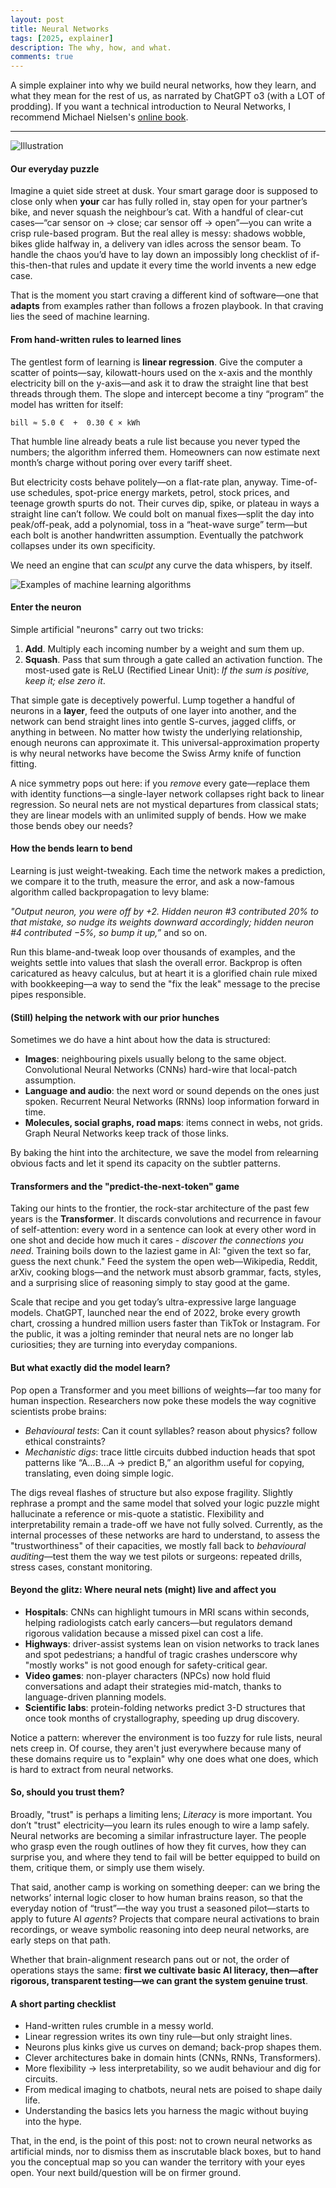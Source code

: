 ```yaml
---
layout: post
title: Neural Networks
tags: [2025, explainer]
description: The why, how, and what.
comments: true
---
```


A simple explainer into why we build neural networks, how they learn, and what they mean for the rest of us, as narrated by ChatGPT o3 (with a LOT of prodding). If you want a technical introduction to Neural Networks, I recommend Michael Nielsen's [online book][mn_link].

<hr>

![Illustration]({{site:url}}/assets/nn_blog.png)

#### Our everyday puzzle

Imagine a quiet side street at dusk. Your smart garage door is supposed to close only when **your** car has fully rolled in, stay open for your partner’s bike, and never squash the neighbour’s cat.
With a handful of clear-cut cases—“car sensor on → close; car sensor off → open”—you can write a crisp rule-based program. But the real alley is messy: shadows wobble, bikes glide halfway in, a delivery van idles across the sensor beam. To handle the chaos you’d have to lay down an impossibly long checklist of if-this-then-that rules and update it every time the world invents a new edge case.

That is the moment you start craving a different kind of software—one that **adapts** from examples rather than follows a frozen playbook. In that craving lies the seed of machine learning.

#### From hand-written rules to learned lines

The gentlest form of learning is **linear regression**. Give the computer a scatter of points—say, kilowatt-hours used on the x-axis and the monthly electricity bill on the y-axis—and ask it to draw the straight line that best threads through them. The slope and intercept become a tiny “program” the model has written for itself:

```
bill ≈ 5.0 €  +  0.30 € × kWh
```

That humble line already beats a rule list because you never typed the numbers; the algorithm inferred them. Homeowners can now estimate next month’s charge without poring over every tariff sheet.

But electricity costs behave politely—on a flat-rate plan, anyway. Time-of-use schedules, spot-price energy markets, petrol, stock prices, and teenage growth spurts do not. Their curves dip, spike, or plateau in ways a straight line can’t follow. We could bolt on manual fixes—split the day into peak/off-peak, add a polynomial, toss in a “heat-wave surge” term—but each bolt is another handwritten assumption. Eventually the patchwork collapses under its own specificity.

We need an engine that can *sculpt* any curve the data whispers, by itself.

![Examples of machine learning algorithms]({{site:url}}/assets/nn_eg.svg)

#### Enter the neuron

Simple artificial "neurons" carry out two tricks:

1. **Add**. Multiply each incoming number by a weight and sum them up.
2. **Squash**. Pass that sum through a gate called an activation function. The most-used gate is ReLU (Rectified Linear Unit): *If the sum is positive, keep it; else zero it*.

That simple gate is deceptively powerful. Lump together a handful of neurons in a **layer**, feed the outputs of one layer into another, and the network can bend straight lines into gentle S-curves, jagged cliffs, or anything in between. No matter how twisty the underlying relationship, enough neurons can approximate it. This universal-approximation property is why neural networks have become the Swiss Army knife of function fitting.

A nice symmetry pops out here: if you *remove* every gate—replace them with identity functions—a single-layer network collapses right back to linear regression. So neural nets are not mystical departures from classical stats; they are linear models with an unlimited supply of bends. How we make those bends obey our needs?

#### How the bends learn to bend

Learning is just weight-tweaking. Each time the network makes a prediction, we compare it to the truth, measure the error, and ask a now-famous algorithm called backpropagation to levy blame:

*"Output neuron, you were off by +2. Hidden neuron #3 contributed 20% to that mistake, so nudge its weights downward accordingly; hidden neuron #4 contributed −5%, so bump it up,”* and so on.

Run this blame-and-tweak loop over thousands of examples, and the weights settle into values that slash the overall error. Backprop is often caricatured as heavy calculus, but at heart it is a glorified chain rule mixed with bookkeeping—a way to send the "fix the leak" message to the precise pipes responsible.

#### (Still) helping the network with our prior hunches

Sometimes we do have a hint about how the data is structured:

- **Images**: neighbouring pixels usually belong to the same object. Convolutional Neural Networks (CNNs) hard-wire that local-patch assumption.
- **Language and audio**: the next word or sound depends on the ones just spoken. Recurrent Neural Networks (RNNs) loop information forward in time.
- **Molecules, social graphs, road maps**: items connect in webs, not grids. Graph Neural Networks keep track of those links.

By baking the hint into the architecture, we save the model from relearning obvious facts and let it spend its capacity on the subtler patterns.

#### Transformers and the "predict-the-next-token" game

Taking our hints to the frontier, the rock-star architecture of the past few years is the **Transformer**. It discards convolutions and recurrence in favour of self-attention: every word in a sentence can look at every other word in one shot and decide how much it cares - *discover the connections you need*. Training boils down to the laziest game in AI: "given the text so far, guess the next chunk." Feed the system the open web—Wikipedia, Reddit, arXiv, cooking blogs—and the network must absorb grammar, facts, styles, and a surprising slice of reasoning simply to stay good at the game.

Scale that recipe and you get today’s ultra-expressive large language models. ChatGPT, launched near the end of 2022, broke every growth chart, crossing a hundred million users faster than TikTok or Instagram. For the public, it was a jolting reminder that neural nets are no longer lab curiosities; they are turning into everyday companions.

#### But what exactly did the model learn?

Pop open a Transformer and you meet billions of weights—far too many for human inspection. Researchers now poke these models the way cognitive scientists probe brains:

- *Behavioural tests*: Can it count syllables? reason about physics? follow ethical constraints?
- *Mechanistic digs*: trace little circuits dubbed induction heads that spot patterns like “A…B…A → predict B,” an algorithm useful for copying, translating, even doing simple logic.

The digs reveal flashes of structure but also expose fragility. Slightly rephrase a prompt and the same model that solved your logic puzzle might hallucinate a reference or mis-quote a statistic. Flexibility and interpretability remain a trade-off we have not fully solved. Currently, as the internal processes of these networks are hard to understand, to assess the "trustworthiness" of their capacities, we mostly fall back to *behavioural auditing*—test them the way we test pilots or surgeons: repeated drills, stress cases, constant monitoring.

#### Beyond the glitz: Where neural nets (might) live and affect you

- **Hospitals**: CNNs can highlight tumours in MRI scans within seconds, helping radiologists catch early cancers—but regulators demand rigorous validation because a missed pixel can cost a life.
- **Highways**: driver-assist systems lean on vision networks to track lanes and spot pedestrians; a handful of tragic crashes underscore why "mostly works" is not good enough for safety-critical gear.
- **Video games**: non-player characters (NPCs) now hold fluid conversations and adapt their strategies mid-match, thanks to language-driven planning models.
- **Scientific labs**: protein-folding networks predict 3-D structures that once took months of crystallography, speeding up drug discovery.

Notice a pattern: wherever the environment is too fuzzy for rule lists, neural nets creep in. Of course, they aren't just everywhere because many of these domains require us to "explain" why one does what one does, which is hard to extract from neural networks.

#### So, should you trust them?

Broadly, "trust" is perhaps a limiting lens; *Literacy* is more important. You don’t "trust" electricity—you learn its rules enough to wire a lamp safely. Neural networks are becoming a similar infrastructure layer. The people who grasp even the rough outlines of how they fit curves, how they can surprise you, and where they tend to fail will be better equipped to build on them, critique them, or simply use them wisely.

That said, another camp is working on something deeper: can we bring the networks’ internal logic closer to how human brains reason, so that the everyday notion of “trust”—the way you trust a seasoned pilot—starts to apply to future AI *agents*? Projects that compare neural activations to brain recordings, or weave symbolic reasoning into deep neural networks, are early steps on that path. 

Whether that brain-alignment research pans out or not, the order of operations stays the same: **first we cultivate basic AI literacy, then—after rigorous, transparent testing—we can grant the system genuine trust**.

#### A short parting checklist

- Hand-written rules crumble in a messy world.
- Linear regression writes its own tiny rule—but only straight lines.
- Neurons plus kinks give us curves on demand; back-prop shapes them.
- Clever architectures bake in domain hints (CNNs, RNNs, Transformers).
- More flexibility → less interpretability, so we audit behaviour and dig for circuits.
- From medical imaging to chatbots, neural nets are poised to shape daily life.
- Understanding the basics lets you harness the magic without buying into the hype.

That, in the end, is the point of this post: not to crown neural networks as artificial minds, nor to dismiss them as inscrutable black boxes, but to hand you the conceptual map so you can wander the territory with your eyes open. Your next build/question will be on firmer ground.

[mn_link]: http://neuralnetworksanddeeplearning.com/